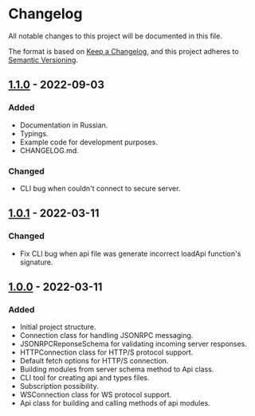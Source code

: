 # Changelog

All notable changes to this project will be documented in this file.

The format is based on [Keep a Changelog](https://keepachangelog.com/en/1.0.0/),
and this project adheres to [Semantic Versioning](https://semver.org/spec/v2.0.0.html).

<!-- ## [Unreleased] -->

## [1.1.0] - 2022-09-03

### Added

- Documentation in Russian.
- Typings.
- Example code for development purposes.
- CHANGELOG.md.

### Changed

- CLI bug when couldn't connect to secure server.

## [1.0.1] - 2022-03-11

### Changed

- Fix CLI bug when api file was generate incorrect loadApi function's signature.

## [1.0.0] - 2022-03-11

### Added

- Initial project structure.
- Connection class for handling JSONRPC messaging.
- JSONRPCReponseSchema for validating incoming server responses.
- HTTPConnection class for HTTP/S protocol support.
- Default fetch options for HTTP/S connection.
- Building modules from server schema method to Api class.
- CLI tool for creating api and types files.
- Subscription possibility.
- WSConnection class for WS protocol support.
- Api class for building and calling methods of api modules.

[unreleased]: https://github.com/web-soft-llc/web-soft-client/compare/v1.1.0...master
[1.1.0]: https://github.com/web-soft-llc/web-soft-client/compare/v.1.0.1...v1.1.0
[1.0.1]: https://github.com/web-soft-llc/web-soft-client/compare/v.1.0.0...v.1.0.1
[1.0.0]: https://github.com/web-soft-llc/web-soft-client/releases/tag/v.1.0.0
